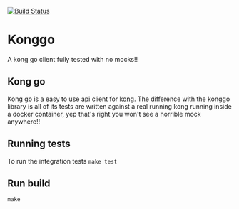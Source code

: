 [![Build Status](https://travis-ci.org/kevholditch/konggo.svg?branch=master)](https://travis-ci.org/kevholditch/konggo)

Konggo
======
A kong go client fully tested with no mocks!!

## Kong go
Kong go is a easy to use api client for [kong](https://getkong.org/).  The difference with the konggo library is all of its tests are written against a real running kong running inside a docker container, yep that's right you won't see a horrible mock anywhere!!  

## Running tests
To run the integration tests
`make test`

## Run build
`make`


